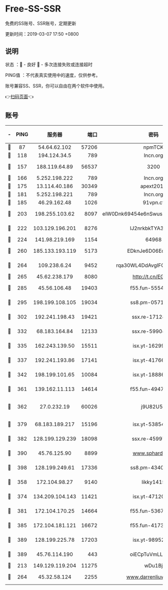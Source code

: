 # Free-SS-SSR

免费的SS账号、SSR账号，定期更新

更新时间：2019-03-07 17:50 +0800

## 说明

状态     ：🙂 - 良好 🙁 - 多次连接失败或连接超时

PING值   ：不代表真实使用中的速度，仅供参考。

账号兼容SS、SSR，你可以自由在两个软件中使用。

👉[扫码页面](https://liesauer.github.io/Free-SS-SSR/)👈

## 账号

|-|PING|服务器|端口|密码|加密方式|区域|
|:----:|:----:|:-----:|-----:|:----:|:----:|:----:|
|🙂|87|54.64.62.102|57206|npmTCK|rc4-md5|JP|
|🙂|118|194.124.34.5|789|lncn.org|rc4|JP|
|🙂|157|188.119.64.89|56537|3200|aes-256-cfb|RU|
|🙂|166|5.252.198.222|789|lncn.org|rc4|JP|
|🙂|175|13.114.40.186|30349|apext2019|chacha20|JP|
|🙂|181|5.252.198.221|789|lncn.org|rc4|JP|
|🙂|185|46.29.162.48|1026|91vpn.cf|rc4-md5|RU|
|🙂|203|198.255.103.62|8097|eIW0Dnk69454e6nSwuspv9DmS201tQ0D|aes-256-cfb|US|
|🙂|222|103.129.196.201|8276|lJ2nrkbkTYA30wv0|aes-256-cfb|US|
|🙂|224|141.98.219.169|1154|64968|chacha20|US|
|🙂|260|185.133.193.119|5173|EDknJe6D06EoWDaw|aes-256-cfb|US|
|🙂|264|109.238.6.24|9452|rqa30WL4DdAvgIFG6Fs3znzTa|aes-256-cfb|FR|
|🙂|265|45.62.238.179|8080|http://t.cn/EGJIyrl|rc4-md5|CA|
|🙂|285|45.56.106.48|19403|f55.fun-55549591|aes-256-cfb|US|
|🙂|295|198.199.108.105|19034|ss8.pm-05716410|aes-256-cfb|US|
|🙂|302|192.241.198.43|19421|ssx.re-17128013|aes-256-cfb|US|
|🙂|332|68.183.164.84|12133|ssx.re-59904626|aes-256-cfb|US|
|🙂|335|162.243.139.50|15511|isx.yt-16299979|aes-256-cfb|US|
|🙂|337|192.241.193.86|17141|isx.yt-41766663|aes-256-cfb|US|
|🙂|342|198.199.101.65|10084|isx.yt-18886223|aes-256-cfb|US|
|🙂|361|139.162.11.113|14614|f55.fun-49472003|aes-256-cfb|SG|
|🙂|362|27.0.232.19|60026|j9U82U53|xchacha20-ietf-poly1305|HK|
|🙂|379|68.183.189.217|15196|isx.yt-53854583|aes-256-cfb|SG|
|🙂|382|128.199.129.239|18098|ssx.re-45997655|aes-256-cfb|SG|
|🙂|390|45.76.125.90|8899|www.sphard.com|aes-256-cfb|AU|
|🙂|398|128.199.249.61|17336|ss8.pm-43407054|aes-256-cfb|SG|
|🙂|358|172.104.98.27|9140|likky1415|aes-256-cfb|JP|
|🙂|374|134.209.104.143|11421|isx.yt-47120131|aes-256-cfb|SG|
|🙂|381|172.104.170.25|14664|f55.fun-53676794|aes-256-cfb|SG|
|🙂|385|172.104.181.121|16672|f55.fun-41734869|aes-256-cfb|SG|
|🙂|389|128.199.225.78|17203|isx.yt-98952037|aes-256-cfb|SG|
|🙂|389|45.76.114.190|443|oiECpTuVmLLxk4Ts|aes-256-cfb|AU|
|🙁|213|149.129.119.204|11275|wDu1Bj|rc4-md5|HK|
|🙁|264|45.32.58.124|2255|www.darrenliuwei.com|aes-256-cfb|JP|
